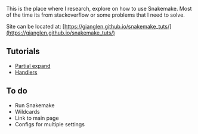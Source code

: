 This is the place where I research, explore on how to use Snakemake.
Most of the time its from stackoverflow or some problems that I need to solve.

Site can be located at:
[https://gianglen.github.io/snakemake_tuts/](https://gianglen.github.io/snakemake_tuts/)


## Tutorials

- [Partial expand](https://gianglen.github.io/snakemake_tuts/docs/partial_expand.html)
- [Handlers](https://gianglen.github.io/snakemake_tuts/docs/handlers.html)

## To do
- Run Snakemake
- Wildcards
- Link to main page
- Configs for multiple settings


